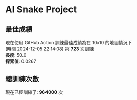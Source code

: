 
# AI Snake Project

## **最佳成績**



























































































































































































































































































現在使用 GitHub Action 訓練最佳成績為在 10x10 的地圖情況下  
(時間 2024-12-05 22:14:08) 第 **723** 次訓練  
**長度**: 50.0  
**探索值**: 0.0267























































































































































































































































































































































































































































































































































































## 總訓練次數
現在已經訓練了: **964000** 次
